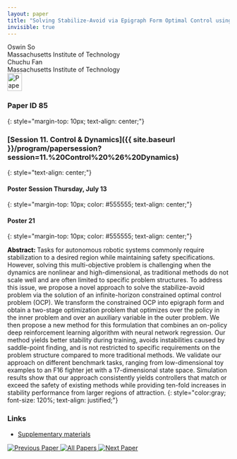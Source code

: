 ```yaml
---
layout: paper
title: "Solving Stabilize-Avoid via Epigraph Form Optimal Control using Deep Reinforcement Learning"
invisible: true
---
```

<div class="paper-authors">
<div class="paper-author-box">
    <div class="paper-author-name">Oswin So</div>
    <div class="paper-author-uni">Massachusetts Institute of Technology</div>
</div>
<div class="paper-author-box">
    <div class="paper-author-name">Chuchu Fan</div>
    <div class="paper-author-uni">Massachusetts Institute of Technology</div>
</div>

</div><div class="paper-pdf">
<div> <a href="http://www.roboticsproceedings.org/rss19/p085.pdf"><img src="{{ site.baseurl }}/images/paper_link.png" alt="Paper Website" width = "33"  height = "40"/></a> </div>
</div>

### Paper ID 85
{: style="margin-top: 10px; text-align: center;"}

### [Session 11. Control & Dynamics]({{ site.baseurl }}/program/papersession?session=11.%20Control%20%26%20Dynamics)
{: style="text-align: center;"}

#### Poster Session Thursday, July 13
{: style="margin-top: 10px; color: #555555; text-align: center;"}

#### Poster 21
{: style="margin-top: 10px; color: #555555; text-align: center;"}

<b style="color: black;">Abstract: </b>Tasks for autonomous robotic systems commonly require stabilization to a desired region while maintaining safety specifications. However, solving this multi-objective problem is challenging when the dynamics are nonlinear and high-dimensional, as traditional methods do not scale well and are often limited to specific problem structures. To address this issue, we propose a novel approach to solve the stabilize-avoid problem via the solution of an infinite-horizon constrained optimal control problem (OCP). We transform the constrained OCP into epigraph form and obtain a two-stage optimization problem that optimizes over the policy in the inner problem and over an auxiliary variable in the outer problem. We then propose a new method for this formulation that combines an on-policy deep reinforcement learning algorithm with neural network regression. Our method yields better stability during training, avoids instabilities caused by saddle-point finding, and is not restricted to specific requirements on the problem structure compared to more traditional methods. We validate our approach on different benchmark tasks, ranging from low-dimensional toy examples to an F16 fighter jet with a 17-dimensional state space. Simulation results show that our approach consistently yields controllers that match or exceed the safety of existing methods while providing ten-fold increases in stability performance from larger regions of attraction.
{: style="color:gray; font-size: 120%; text-align: justified;"}


### Links
- [Supplementary materials](http://www.roboticsproceedings.org/rss19/p085_sup.zip)

<div class="paper-menu">
<a href="{{ site.baseurl }}/program/papers/084/"> <img src="{{ site.baseurl }}/images/previous_paper_icon.png" alt="Previous Paper" title="Previous Paper"/> </a>
<a href="{{ site.baseurl }}/program/papers"><img src="{{ site.baseurl }}/images/overview_icon.png" alt="All Papers" title="All Papers"/> </a>
<a href="{{ site.baseurl }}/program/papers/086/"> <img src="{{ site.baseurl }}/images/next_paper_icon.png" alt="Next Paper" title="Next Paper"/> </a>

</div>
